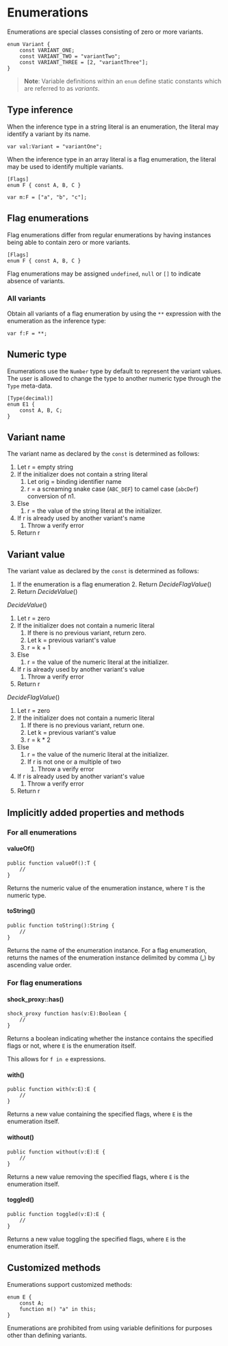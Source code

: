 # Enumerations

Enumerations are special classes consisting of zero or more variants.

```
enum Variant {
    const VARIANT_ONE;
    const VARIANT_TWO = "variantTwo";
    const VARIANT_THREE = [2, "variantThree"];
}
```

> **Note**: Variable definitions within an `enum` define static constants which are referred to as *variants*.

## Type inference

When the inference type in a string literal is an enumeration, the literal may identify a variant by its name.

```
var val:Variant = "variantOne";
```

When the inference type in an array literal is a flag enumeration, the literal may be used to identify multiple variants.

```
[Flags]
enum F { const A, B, C }

var m:F = ["a", "b", "c"];
```

## Flag enumerations

Flag enumerations differ from regular enumerations by having instances being able to contain zero or more variants.

```
[Flags]
enum F { const A, B, C }
```

Flag enumerations may be assigned `undefined`, `null` or `[]` to indicate absence of variants.

### All variants

Obtain all variants of a flag enumeration by using the `**` expression with the enumeration as the inference type:

```
var f:F = **;
```

## Numeric type

Enumerations use the `Number` type by default to represent the variant values. The user is allowed to change the type to another numeric type through the `Type` meta-data.

```
[Type(decimal)]
enum E1 {
    const A, B, C;
}
```

## Variant name

The variant name as declared by the `const` is determined as follows:

1. Let r = empty string
2. If the initializer does not contain a string literal
    1. Let orig = binding identifier name
    2. r = a screaming snake case (`ABC_DEF`) to camel case (`abcDef`) conversion of n1.
3. Else
    1. r = the value of the string literal at the initializer.
4. If r is already used by another variant's name
    1. Throw a verify error
5. Return r

## Variant value

The variant value as declared by the `const` is determined as follows:

1. If the enumeration is a flag enumeration
    2. Return *DecideFlagValue*()
1. Return *DecideValue*()

*DecideValue*()

1. Let r = zero
2. If the initializer does not contain a numeric literal
    1. If there is no previous variant, return zero.
    2. Let k = previous variant's value
    3. r = k + 1
3. Else
    1. r = the value of the numeric literal at the initializer.
4. If r is already used by another variant's value
    1. Throw a verify error
5. Return r

*DecideFlagValue*()

1. Let r = zero
2. If the initializer does not contain a numeric literal
    1. If there is no previous variant, return one.
    2. Let k = previous variant's value
    3. r = k * 2
3. Else
    1. r = the value of the numeric literal at the initializer.
    2. If r is not one or a multiple of two
        1. Throw a verify error
4. If r is already used by another variant's value
    1. Throw a verify error
5. Return r

## Implicitly added properties and methods

### For all enumerations

#### valueOf()

```
public function valueOf():T {
    //
}
```

Returns the numeric value of the enumeration instance, where `T` is the numeric type.

#### toString()

```
public function toString():String {
    //
}
```

Returns the name of the enumeration instance. For a flag enumeration, returns the names of the enumeration instance delimited by comma (**,**) by ascending value order.

### For flag enumerations

#### shock_proxy::has()

```
shock_proxy function has(v:E):Boolean {
    //
}
```

Returns a boolean indicating whether the instance contains the specified flags or not, where `E` is the enumeration itself.

This allows for `f in e` expressions.

#### with()

```
public function with(v:E):E {
    //
}
```

Returns a new value containing the specified flags, where `E` is the enumeration itself.

#### without()

```
public function without(v:E):E {
    //
}
```

Returns a new value removing the specified flags, where `E` is the enumeration itself.

#### toggled()

```
public function toggled(v:E):E {
    //
}
```

Returns a new value toggling the specified flags, where `E` is the enumeration itself.

## Customized methods

Enumerations support customized methods:

```
enum E {
    const A;
    function m() "a" in this;
}
```

Enumerations are prohibited from using variable definitions for purposes other than defining variants.
